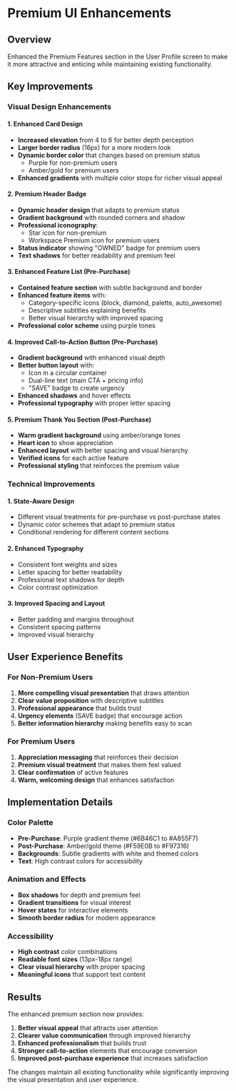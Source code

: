 # Premium UI Enhancements

## Overview
Enhanced the Premium Features section in the User Profile screen to make it more attractive and enticing while maintaining existing functionality.

## Key Improvements

### Visual Design Enhancements

#### 1. Enhanced Card Design
- **Increased elevation** from 4 to 6 for better depth perception
- **Larger border radius** (16px) for a more modern look
- **Dynamic border color** that changes based on premium status
  - Purple for non-premium users
  - Amber/gold for premium users
- **Enhanced gradients** with multiple color stops for richer visual appeal

#### 2. Premium Header Badge
- **Dynamic header design** that adapts to premium status
- **Gradient background** with rounded corners and shadow
- **Professional iconography**:
  - Star icon for non-premium
  - Workspace Premium icon for premium users
- **Status indicator** showing "OWNED" badge for premium users
- **Text shadows** for better readability and premium feel

#### 3. Enhanced Feature List (Pre-Purchase)
- **Contained feature section** with subtle background and border
- **Enhanced feature items** with:
  - Category-specific icons (block, diamond, palette, auto_awesome)
  - Descriptive subtitles explaining benefits
  - Better visual hierarchy with improved spacing
- **Professional color scheme** using purple tones

#### 4. Improved Call-to-Action Button (Pre-Purchase)
- **Gradient background** with enhanced visual depth
- **Better button layout** with:
  - Icon in a circular container
  - Dual-line text (main CTA + pricing info)
  - "SAVE" badge to create urgency
- **Enhanced shadows** and hover effects
- **Professional typography** with proper letter spacing

#### 5. Premium Thank You Section (Post-Purchase)
- **Warm gradient background** using amber/orange tones
- **Heart icon** to show appreciation
- **Enhanced layout** with better spacing and visual hierarchy
- **Verified icons** for each active feature
- **Professional styling** that reinforces the premium value

### Technical Improvements

#### 1. State-Aware Design
- Different visual treatments for pre-purchase vs post-purchase states
- Dynamic color schemes that adapt to premium status
- Conditional rendering for different content sections

#### 2. Enhanced Typography
- Consistent font weights and sizes
- Letter spacing for better readability
- Professional text shadows for depth
- Color contrast optimization

#### 3. Improved Spacing and Layout
- Better padding and margins throughout
- Consistent spacing patterns
- Improved visual hierarchy

## User Experience Benefits

### For Non-Premium Users
1. **More compelling visual presentation** that draws attention
2. **Clear value proposition** with descriptive subtitles
3. **Professional appearance** that builds trust
4. **Urgency elements** (SAVE badge) that encourage action
5. **Better information hierarchy** making benefits easy to scan

### For Premium Users
1. **Appreciation messaging** that reinforces their decision
2. **Premium visual treatment** that makes them feel valued
3. **Clear confirmation** of active features
4. **Warm, welcoming design** that enhances satisfaction

## Implementation Details

### Color Palette
- **Pre-Purchase**: Purple gradient theme (#6B46C1 to #A855F7)
- **Post-Purchase**: Amber/gold theme (#F59E0B to #F97316)
- **Backgrounds**: Subtle gradients with white and themed colors
- **Text**: High contrast colors for accessibility

### Animation and Effects
- **Box shadows** for depth and premium feel
- **Gradient transitions** for visual interest
- **Hover states** for interactive elements
- **Smooth border radius** for modern appearance

### Accessibility
- **High contrast** color combinations
- **Readable font sizes** (13px-18px range)
- **Clear visual hierarchy** with proper spacing
- **Meaningful icons** that support text content

## Results
The enhanced premium section now provides:
1. **Better visual appeal** that attracts user attention
2. **Clearer value communication** through improved hierarchy
3. **Enhanced professionalism** that builds trust
4. **Stronger call-to-action** elements that encourage conversion
5. **Improved post-purchase experience** that increases satisfaction

The changes maintain all existing functionality while significantly improving the visual presentation and user experience. 